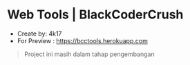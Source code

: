 # Web Tools | BlackCoderCrush

- Create by: 4k17
- For Preview : https://bcctools.herokuapp.com

> Project ini masih dalam tahap pengembangan

